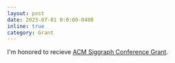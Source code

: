 ```yaml
---
layout: post
date: 2023-07-01 0:0:00-0400
inline: true
category: Grant
---
```


I'm honored to recieve [ACM Siggraph Conference Grant](https://www.siggraph.org/news/acm-siggraph-conference-grant/).